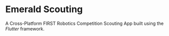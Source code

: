 # Emerald Scouting

A Cross-Platform FIRST Robotics Competition Scouting App built using the *Flutter* framework. 
